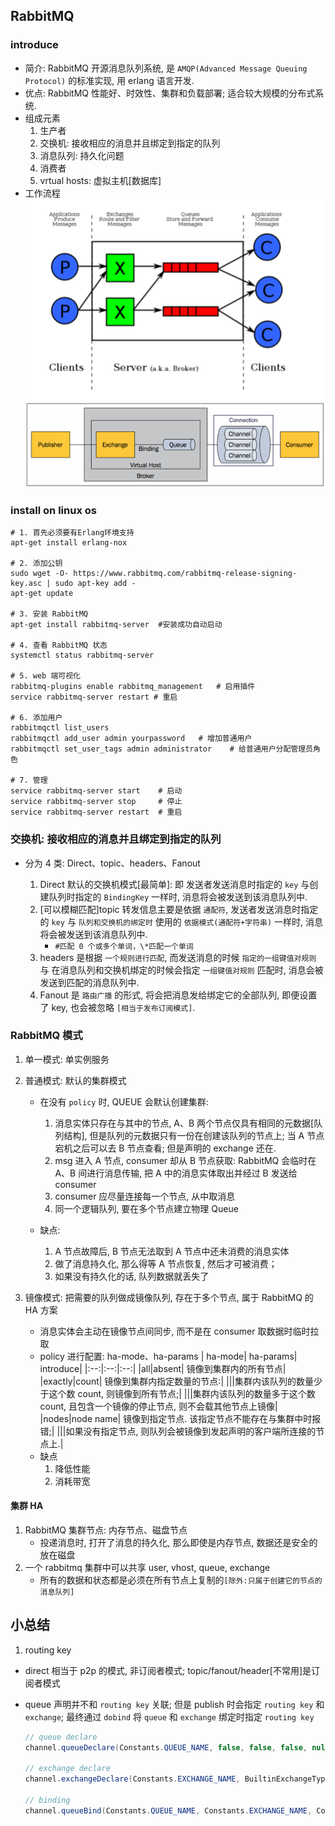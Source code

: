 ## RabbitMQ

### introduce

- 简介:
  RabbitMQ 开源消息队列系统, 是 `AMQP(Advanced Message Queuing Protocol)` 的标准实现, 用 erlang 语言开发.
- 优点:
  RabbitMQ 性能好、时效性、集群和负载部署; 适合较大规模的分布式系统.
- 组成元素
  1. 生产者
  2. 交换机: 接收相应的消息并且绑定到指定的队列
  3. 消息队列: 持久化问题
  4. 消费者
  5. vrtual hosts: 虚拟主机[数据库]
- 工作流程
  ![avatar](./../static/image/mq/RabbitMQModel.png)
  ![avatar](./../static/image/mq/rabbitmq.png)

### install on linux os

```shell
# 1. 首先必须要有Erlang环境支持
apt-get install erlang-nox

# 2. 添加公钥
sudo wget -O- https://www.rabbitmq.com/rabbitmq-release-signing-key.asc | sudo apt-key add -
apt-get update

# 3. 安装 RabbitMQ
apt-get install rabbitmq-server  #安装成功自动启动

# 4. 查看 RabbitMQ 状态
systemctl status rabbitmq-server

# 5. web 端可视化
rabbitmq-plugins enable rabbitmq_management   # 启用插件
service rabbitmq-server restart # 重启

# 6. 添加用户
rabbitmqctl list_users
rabbitmqctl add_user admin yourpassword   # 增加普通用户
rabbitmqctl set_user_tags admin administrator    # 给普通用户分配管理员角色

# 7. 管理
service rabbitmq-server start    # 启动
service rabbitmq-server stop     # 停止
service rabbitmq-server restart  # 重启
```

### 交换机: 接收相应的消息并且绑定到指定的队列

- 分为 4 类: Direct、topic、headers、Fanout

  1. Direct 默认的交换机模式[最简单]: 即 发送者发送消息时指定的 `key` 与创建队列时指定的 `BindingKey` 一样时, 消息将会被发送到该消息队列中.
  2. [可以模糊匹配]topic 转发信息主要是依据 `通配符`, 发送者发送消息时指定的 `key` 与 `队列和交换机的绑定时` 使用的 `依据模式(通配符+字符串)` 一样时, 消息将会被发送到该消息队列中.
     - `#匹配 0 个或多个单词，\*匹配一个单词`
  3. headers 是根据 `一个规则进行匹配`, 而发送消息的时候 `指定的一组键值对规则` 与 在消息队列和交换机绑定的时候会指定 `一组键值对规则` 匹配时, 消息会被发送到匹配的消息队列中.
  4. Fanout 是 `路由广播` 的形式, 将会把消息发给绑定它的全部队列, 即便设置了 key, 也会被忽略 `[相当于发布订阅模式]`.

### RabbitMQ 模式

1. 单一模式: 单实例服务
2. 普通模式: 默认的集群模式

   - 在没有 `policy` 时, QUEUE 会默认创建集群:

     1. 消息实体只存在与其中的节点, A、B 两个节点仅具有相同的元数据[队列结构], 但是队列的元数据只有一份在创建该队列的节点上; 当 A 节点宕机之后可以去 B 节点查看; 但是声明的 exchange 还在.
     2. msg 进入 A 节点, consumer 却从 B 节点获取: RabbitMQ 会临时在 A、B 间进行消息传输, 把 A 中的消息实体取出并经过 B 发送给 consumer
     3. consumer 应尽量连接每一个节点, 从中取消息
     4. 同一个逻辑队列, 要在多个节点建立物理 Queue

   - 缺点:
     1. A 节点故障后, B 节点无法取到 A 节点中还未消费的消息实体
     2. 做了消息持久化, 那么得等 A 节点恢复, 然后才可被消费；
     3. 如果没有持久化的话, 队列数据就丢失了

3. 镜像模式: 把需要的队列做成镜像队列, 存在于多个节点, 属于 RabbitMQ 的 HA 方案

   - 消息实体会主动在镜像节点间同步, 而不是在 consumer 取数据时临时拉取
   - policy 进行配置: ha-mode、ha-params
     | ha-mode| ha-params| introduce|
     |:--:|:--:|:--:|
     |all|absent| 镜像到集群内的所有节点|
     |exactly|count| 镜像到集群内指定数量的节点:|
     |||集群内该队列的数量少于这个数 count, 则镜像到所有节点;|
     |||集群内该队列的数量多于这个数 count, 且包含一个镜像的停止节点, 则不会载其他节点上镜像|
     |nodes|node name| 镜像到指定节点. 该指定节点不能存在与集群中时报错;|
     |||如果没有指定节点, 则队列会被镜像到发起声明的客户端所连接的节点上.|
   - 缺点
     1. 降低性能
     2. 消耗带宽

#### 集群 HA

1. RabbitMQ 集群节点: 内存节点、磁盘节点
   - 投递消息时, 打开了消息的持久化, 那么即使是内存节点, 数据还是安全的放在磁盘
2. 一个 rabbitmq 集群中可以共享 user, vhost, queue, exchange
   - 所有的数据和状态都是必须在所有节点上复制的`[除外:只属于创建它的节点的消息队列]`

## 小总结

1. routing key

- direct 相当于 p2p 的模式, 非订阅者模式; topic/fanout/header[不常用]是订阅者模式
- queue 声明并不和 `routing key` 关联; 但是 publish 时会指定 `routing key` 和 `exchange`; 最终通过 `dobind` 将 `queue` 和 `exchange` 绑定时指定 `routing key`

  ```java
  // queue declare
  channel.queueDeclare(Constants.QUEUE_NAME, false, false, false, null);

  // exchange declare
  channel.exchangeDeclare(Constants.EXCHANGE_NAME, BuiltinExchangeType.TOPIC);

  // binding
  channel.queueBind(Constants.QUEUE_NAME, Constants.EXCHANGE_NAME, Constants.ROUTING_KEY);
  ```
